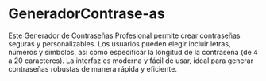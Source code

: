 # GeneradorContrase-as
Este Generador de Contraseñas Profesional permite crear contraseñas seguras y personalizables. Los usuarios pueden elegir incluir letras, números y símbolos, así como especificar la longitud de la contraseña (de 4 a 20 caracteres). La interfaz es moderna y fácil de usar, ideal para generar contraseñas robustas de manera rápida y eficiente.
